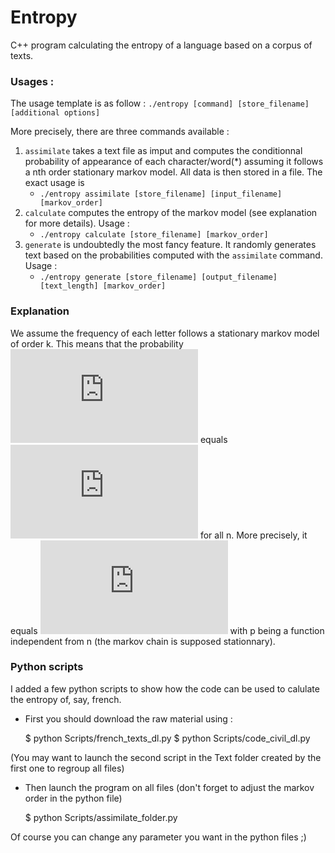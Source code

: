 # Entropy

C++ program calculating the entropy of a language based on a corpus of texts.

### Usages :

The usage template is as follow : `./entropy [command] [store_filename] [additional options]`

More precisely, there are three commands available :

1. `assimilate` takes a text file as imput and computes the conditionnal probability of appearance of each character/word(*) assuming it follows a nth order stationary markov model. All data is then stored in a file. The exact usage is 
    * `./entropy assimilate [store_filename] [input_filename] [markov_order]`
2. `calculate` computes the entropy of the markov model (see explanation for more details). Usage :
    * `./entropy calculate [store_filename] [markov_order]`
3. `generate` is undoubtedly the most fancy feature. It randomly generates text based on the probabilities computed with the `assimilate` command. Usage :
    * `./entropy generate [store_filename] [output_filename] [text_length] [markov_order]`

### Explanation

We assume the frequency of each letter follows a stationary markov model of order k. This means that the probability
![equation 1](https://latex.codecogs.com/svg.latex?%5Cinline%20%5Cdpi%7B200%7D%20%5Csmall%20P%28X_n%3Dx%7CY_%7Bn-1%7D%3Dy_%7Bn-1%7D%2C...%2CY_0%3Dy_0%29) 
equals 
![equation 2](https://latex.codecogs.com/svg.latex?%5Cinline%20%5Cdpi%7B200%7D%20P%28X_n%3Dx%7CY_%7Bn-1%7D%3Dy_%7Bn-1%7D%2C...%2CY_%7Bn-k%7D%3Dy_%7Bn-k%7D%29) 
for all n. More precisely, it equals ![equation 2](https://latex.codecogs.com/svg.latex?%5Cdpi%7B200%7D%20p%28x%2Cy_%7Bn-1%7D%2C...%2Cy_%7Bn-k%7D%29)
with p being a function independent from n (the markov chain is supposed stationnary).


### Python scripts

I added a few python scripts to show how the code can be used to calulate the entropy of, say, french.

* First you should download the raw material using :

   $ python Scripts/french_texts_dl.py
   $ python Scripts/code_civil_dl.py
   
(You may want to launch the second script in the Text folder created by the first one to regroup all files)

* Then launch the program on all files (don't forget to adjust the markov order in the python file)
   
   $ python Scripts/assimilate_folder.py

Of course you can change any parameter you want in the python files ;)
